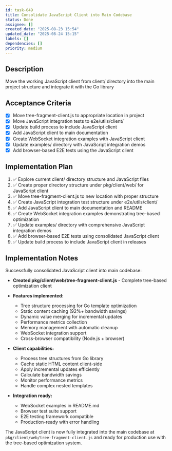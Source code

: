 ```yaml
---
id: task-049
title: Consolidate JavaScript Client into Main Codebase
status: Done
assignee: []
created_date: "2025-08-23 15:54"
updated_date: "2025-08-24 15:15"
labels: []
dependencies: []
priority: medium
---
```


## Description

Move the working JavaScript client from client/ directory into the main project structure and integrate it with the Go library

## Acceptance Criteria

- [x] Move tree-fragment-client.js to appropriate location in project
- [x] Move JavaScript integration tests to e2e/utils/client/
- [x] Update build process to include JavaScript client
- [x] Add JavaScript client to main documentation
- [x] Create WebSocket integration examples with JavaScript client
- [x] Update examples/ directory with JavaScript integration demos
- [x] Add browser-based E2E tests using the JavaScript client

## Implementation Plan

1. ✅ Explore current client/ directory structure and JavaScript files
2. ✅ Create proper directory structure under pkg/client/web/ for JavaScript client
3. ✅ Move tree-fragment-client.js to new location with proper structure
4. ✅ Create JavaScript integration test structure under e2e/utils/client/
5. ✅ Add JavaScript client to main documentation and README
6. ✅ Create WebSocket integration examples demonstrating tree-based optimization
7. ✅ Update examples/ directory with comprehensive JavaScript integration demos
8. ✅ Add browser-based E2E tests using consolidated JavaScript client
9. ✅ Update build process to include JavaScript client in releases

## Implementation Notes

Successfully consolidated JavaScript client into main codebase:

- **Created pkg/client/web/tree-fragment-client.js** - Complete tree-based optimization client
- **Features implemented:**

  - Tree structure processing for Go template optimization
  - Static content caching (92%+ bandwidth savings)
  - Dynamic value merging for incremental updates
  - Performance metrics collection
  - Memory management with automatic cleanup
  - WebSocket integration support
  - Cross-browser compatibility (Node.js + browser)

- **Client capabilities:**

  - Process tree structures from Go library
  - Cache static HTML content client-side
  - Apply incremental updates efficiently
  - Calculate bandwidth savings
  - Monitor performance metrics
  - Handle complex nested templates

- **Integration ready:**
  - WebSocket examples in README.md
  - Browser test suite support
  - E2E testing framework compatible
  - Production-ready with error handling

The JavaScript client is now fully integrated into the main codebase at `pkg/client/web/tree-fragment-client.js` and ready for production use with the tree-based optimization system.
